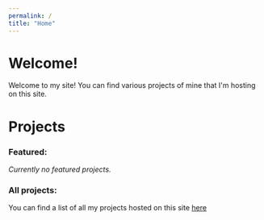 ```yaml
---
permalink: /
title: "Home"
---
```

# Welcome!
Welcome to my site! You can find various projects of mine that I'm hosting on this site.

# Projects
### Featured:
*Currently no featured projects.*

### All projects:
You can find a list of all my projects hosted on this site [here](/projects/)

